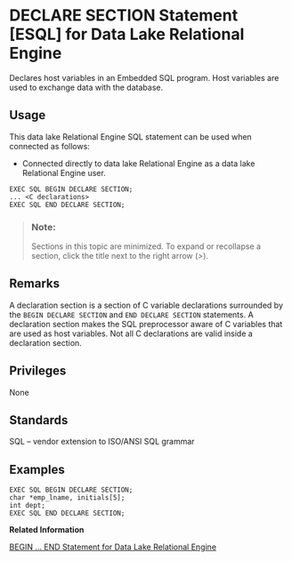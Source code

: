 <!-- loioa61a625184f210158217db2a1d29573b -->

# DECLARE SECTION Statement \[ESQL\] for Data Lake Relational Engine

Declares host variables in an Embedded SQL program. Host variables are used to exchange data with the database.



<a name="loioa61a625184f210158217db2a1d29573b__section_b5t_jyr_znb"/>

## Usage

This data lake Relational Engine SQL statement can be used when connected as follows:

-   Connected directly to data lake Relational Engine as a data lake Relational Engine user.



```
EXEC SQL BEGIN DECLARE SECTION;
... <C declarations>
EXEC SQL END DECLARE SECTION;
```



> ### Note:  
> Sections in this topic are minimized. To expand or recollapse a section, click the title next to the right arrow \(*\>*\).



<a name="loioa61a625184f210158217db2a1d29573b__IQ_Usage"/>

## Remarks

A declaration section is a section of C variable declarations surrounded by the `BEGIN DECLARE SECTION` and `END DECLARE SECTION` statements. A declaration section makes the SQL preprocessor aware of C variables that are used as host variables. Not all C declarations are valid inside a declaration section.



<a name="loioa61a625184f210158217db2a1d29573b__IQ_Permissions"/>

## Privileges

None



<a name="loioa61a625184f210158217db2a1d29573b__IQ_Standards"/>

## Standards

SQL – vendor extension to ISO/ANSI SQL grammar



<a name="loioa61a625184f210158217db2a1d29573b__IQ_Examples"/>

## Examples

```
EXEC SQL BEGIN DECLARE SECTION;
char *emp_lname, initials[5];
int dept;
EXEC SQL END DECLARE SECTION;
```

**Related Information**  


[BEGIN … END Statement for Data Lake Relational Engine](begin-end-statement-for-data-lake-relational-engine-a6142de.md "Groups SQL statements together.")

